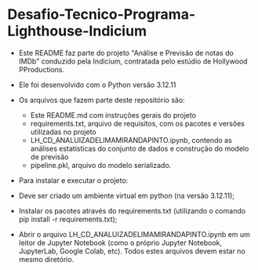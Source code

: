 # Desafio-Tecnico-Programa-Lighthouse-Indicium
- Este README faz parte do projeto "Análise e Previsão de notas do IMDb" conduzido pela Indicium, contratada pelo estúdio de Hollywood PProductions.

- Ele foi desenvolvido com o Python versão 3.12.11
- Os arquivos que fazem parte deste repositório são:
    - Este README.md com instruções gerais do projeto
    - requirements.txt, arquivo de requisitos, com os pacotes e versões utilizadas no projeto
    - LH_CD_ANALUIZADELIMAMIRANDAPINTO.ipynb, contendo as análises estatísticas do conjunto de dados e construção do modelo de previsão
    - pipeline.pkl, arquivo do modelo serializado.

- Para instalar e executar o projeto:
- Deve ser criado um ambiente virtual em python (na versão 3.12.11);
- Instalar os pacotes através do requirements.txt (utilizando o comando pip install -r requirements.txt);
- Abrir o arquivo LH_CD_ANALUIZADELIMAMIRANDAPINTO.ipynb em um leitor de Jupyter Notebook (como o próprio Jupyter Notebook, JupyterLab, Google Colab, etc).
Todos estes arquivos devem estar no mesmo diretório.

